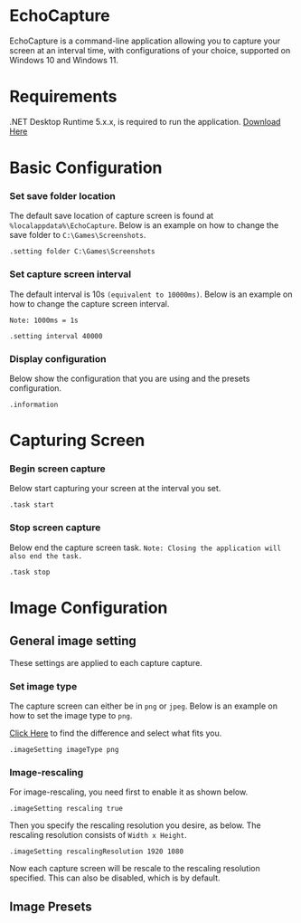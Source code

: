 # EchoCapture

EchoCapture is a command-line application allowing you to capture your screen at an
interval time, with configurations of your choice, supported on Windows 10 and Windows 11.

# Requirements

.NET Desktop Runtime 5.x.x, is required to run the application.
[Download Here](https://dotnet.microsoft.com/en-us/download/dotnet/5.0)

# Basic Configuration

### Set save folder location

The default save location of capture screen is found at ``%localappdata%\EchoCapture``.
Below is an example on how to change the save folder to ``C:\Games\Screenshots``.

```
.setting folder C:\Games\Screenshots
```

### Set capture screen interval

The default interval is 10s ``(equivalent to 10000ms)``.
Below is an example on how to change the capture screen interval.

``Note: 1000ms = 1s``

```
.setting interval 40000
```

### Display configuration

Below show the configuration that you are using and the presets configuration.

```
.information
```

# Capturing Screen

### Begin screen capture

Below start capturing your screen at the interval you set.

```
.task start
```

### Stop screen capture

Below end the capture screen task. ``Note: Closing the application will
also end the task.``

```
.task stop
```

# Image Configuration

## General image setting

These settings are applied to each capture capture.

### Set image type

The capture screen can either be in ``png`` or ``jpeg``. Below is an example on how to set the image type to ``png``.

[Click Here](https://undsgn.com/jpg-vs-png/#:~:text=The%20Difference%20between%20PNG%20and%20JPG&text=PNG%20stands%20for%20Portable%20Network,%2Dcalled%20%E2%80%9Clossy%E2%80%9D%20compression.)
to find the difference and select what fits you.

```
.imageSetting imageType png
```

### Image-rescaling

For image-rescaling, you need first to enable it as shown below. 

```
.imageSetting rescaling true
```

Then you specify the rescaling resolution you desire, as below.
The rescaling resolution consists of ``Width x Height``.

```
.imageSetting rescalingResolution 1920 1080
```

Now each capture screen will be rescale to the rescaling resolution specified.
This can also be disabled, which is by default.


## Image Presets
